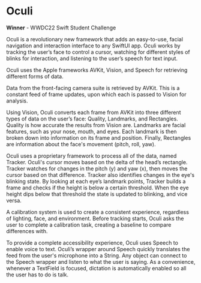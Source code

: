 # Oculi
**Winner** - WWDC22 Swift Student Challenge

Oculi is a revolutionary new framework that adds an easy-to-use, facial navigation and interaction interface to any SwiftUI app. Oculi works by tracking the user’s face to control a cursor, watching for different styles of blinks for interaction, and listening to the user’s speech for text input.

Oculi uses the Apple frameworks AVKit, Vision, and Speech for retrieving different forms of data.

Data from the front-facing camera suite is retrieved by AVKit. This is a constant feed of frame updates, upon which each is passed to Vision for analysis.

Using Vision, Oculi converts each frame from AVKit into three different types of data on the user’s face: Quality, Landmarks, and Rectangles. Quality is how accurate the results from Vision are. Landmarks are facial features, such as your nose, mouth, and eyes. Each landmark is then broken down into information on its frame and position. Finally, Rectangles are information about the face's movement (pitch, roll, yaw). 

Oculi uses a proprietary framework to process all of the data, named Tracker. Oculi's cursor moves based on the delta of the head’s rectangle. Tracker watches for changes in the pitch (y) and yaw (x), then moves the cursor based on that difference. Tracker also identifies changes in the eye's blinking state. By looking at each eye’s landmark points, Tracker builds a frame and checks if the height is below a certain threshold. When the eye height dips below that threshold the state is updated to blinking, and vice versa.

A calibration system is used to create a consistent experience, regardless of lighting, face, and environment. Before tracking starts, Oculi asks the user to complete a calibration task, creating a baseline to compare differences with.

To provide a complete accessibility experience, Oculi uses Speech to enable voice to text. Oculi’s wrapper around Speech quickly translates the feed from the user's microphone into a String. Any object can connect to the Speech wrapper and listen to what the user is saying. As a convenience, whenever a TextField is focused, dictation is automatically enabled so all the user has to do is talk.

